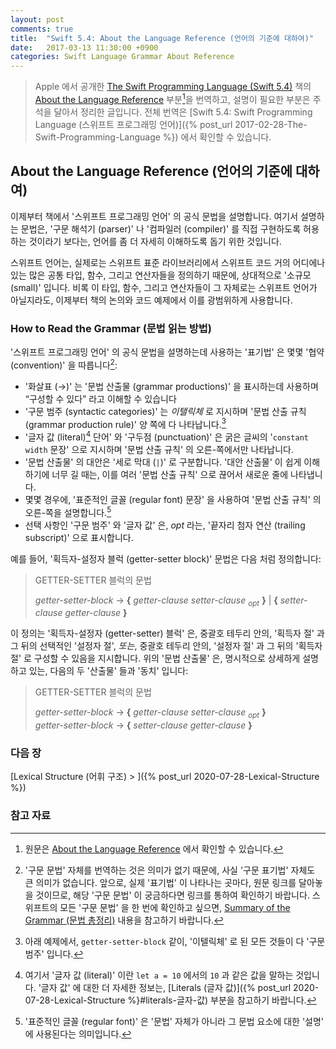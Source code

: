 ```yaml
---
layout: post
comments: true
title:  "Swift 5.4: About the Language Reference (언어의 기준에 대하여)"
date:   2017-03-13 11:30:00 +0900
categories: Swift Language Grammar About Reference
---
```


> Apple 에서 공개한 [The Swift Programming Language (Swift 5.4)](https://docs.swift.org/swift-book/) 책의 [About the Language Reference](https://docs.swift.org/swift-book/ReferenceManual/AboutTheLanguageReference.html#) 부분[^Language-Reference]을 번역하고, 설명이 필요한 부분은 주석을 달아서 정리한 글입니다. 전체 번역은 [Swift 5.4: Swift Programming Language (스위프트 프로그래밍 언어)]({% post_url 2017-02-28-The-Swift-Programming-Language %}) 에서 확인할 수 있습니다.

## About the Language Reference (언어의 기준에 대하여)

이제부터 책에서 '스위프트 프로그래밍 언어' 의 공식 문법을 설명합니다. 여기서 설명하는 문법은, '구문 해석기 (parser)' 나 '컴파일러 (compiler)' 를 직접 구현하도록 허용하는 것이라기 보다는, 언어를 좀 더 자세히 이해하도록 돕기 위한 것입니다.

스위프트 언어는, 실제로는 스위프트 표준 라이브러리에서 스위프트 코드 거의 어디에나 있는 많은 공통 타입, 함수, 그리고 연산자들을 정의하기 때문에, 상대적으로 '소규모 (small)' 입니다. 비록 이 타입, 함수, 그리고 연산자들이 그 자체로는 스위프트 언어가 아닐지라도, 이제부터 책의 논의와 코드 예제에서 이를 광범위하게 사용합니다.

### How to Read the Grammar (문법 읽는 방법)

'스위프트 프로그래밍 언어' 의 공식 문법을 설명하는데 사용하는 '표기법' 은 몇몇 '협약 (convention)' 을 따릅니다[^notation]:

* '화살표 (→)' 는 '문법 산출물 (grammar productions)' 을 표시하는데 사용하며 “구성할 수 있다” 라고 이해할 수 있습니다
* '구문 범주 (syntactic categories)' 는 _이탤릭체_ 로 지시하며 '문법 산출 규칙 (grammar production rule)' 양 쪽에 다 나타납니다.[^syntactic-categories]
* '글자 값 (literal)[^literal] 단어' 와 '구두점 (punctuation)' 은 굵은 글씨의 '`constant width` 문장' 으로 지시하며 '문법 산출 규칙' 의 오른-쪽에서만 나타납니다.
* '문법 산출물' 의 대안은 '세로 막대 (`|`)' 로 구분합니다. '대안 산출물' 이 쉽게 이해하기에 너무 길 때는, 이를 여러 '문법 산출 규칙' 으로 끊어서 새로운 줄에 나타냅니다.
* 몇몇 경우에, '표준적인 글꼴 (regular font) 문장' 을 사용하여 '문법 산출 규칙' 의 오른-쪽을 설명합니다.[^regular-font]
* 선택 사항인 '구문 범주' 와 '글자 값' 은, _opt_ 라는, '끝자리 첨자 연산 (trailing subscript)' 으로 표시합니다.

예를 들어, '획득자-설정자 블럭 (getter-setter block)' 문법은 다음 처럼 정의합니다:

> GETTER-SETTER 블럭의 문법
>
> _getter-setter-block_ → **{**­ _getter-clause ­setter-clause <sub>­opt­</sub>­­_ **}**­ \| **{** _­setter-clause ­getter-clause_ **}**­

이 정의는 '획득자-설정자 (getter-setter) 블럭' 은, 중괄호 테두리 안의, '획득자 절' 과 그 뒤의 선택적인 '설정자 절', _또는_, 중괄호 테두리 안의, '설정자 절' 과 그 뒤의 '획득자 절' 로 구성할 수 있음을 지시합니다. 위의 '문법 산출물' 은, 명시적으로 상세하게 설명하고 있는, 다음의 두 '산출물' 들과 '동치' 입니다:

> GETTER-SETTER 블럭의 문법
>
> _getter-setter-block_ → **{**­ ­_getter-clause setter-clause <sub>­opt­</sub>_­ **}**­  
> _getter-setter-block_ → **{**­ _setter-clause ­getter-clause_ **}**­

### 다음 장

[Lexical Structure (어휘 구조) > ]({% post_url 2020-07-28-Lexical-Structure %})

### 참고 자료

[^Language-Reference]: 원문은 [About the Language Reference](https://docs.swift.org/swift-book/ReferenceManual/AboutTheLanguageReference.html#) 에서 확인할 수 있습니다.

[^notation]: '구문 문법' 자체를 번역하는 것은 의미가 없기 때문에, 사실 '구문 표기법' 자체도 큰 의미가 없습니다. 앞으로, 실제 '표기법' 이 나타나는 곳마다, 원문 링크를 달아놓을 것이므로, 해당 '구문 문법' 이 궁금하다면 링크를 통하여 확인하기 바랍니다. 스위프트의 모든 '구문 문법' 을 한 번에 확인하고 싶으면, [Summary of the Grammar (문법 총정리)](https://docs.swift.org/swift-book/ReferenceManual/zzSummaryOfTheGrammar.html#) 내용을 참고하기 바랍니다. 

[^syntactic-categories]: 아래 예제에서, `getter-setter-block` 같이, '이텔릭체' 로 된 모든 것들이 다 '구문 범주' 입니다.

[^literal]: 여기서 '글자 값 (literal)' 이란 `let a = 10` 에서의 `10` 과 같은 값을 말하는 것입니다. '글자 값' 에 대한 더 자세한 정보는, [Literals (글자 값)]({% post_url 2020-07-28-Lexical-Structure %}#literals-글자-값) 부분을 참고하기 바랍니다. 

[^regular-font]: '표준적인 글꼴 (regular font)' 은 '문법' 자체가 아니라 그 문법 요소에 대한 '설명' 에 사용된다는 의미입니다.
